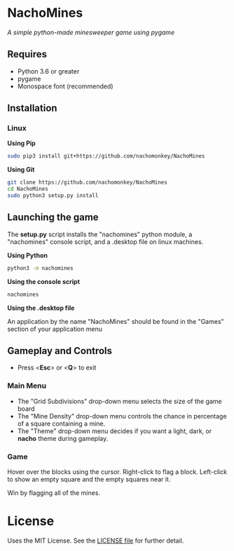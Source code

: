 # NachoMines
*A simple python-made minesweeper game using pygame*
## Requires
* Python 3.6 or greater
* pygame
* Monospace font (recommended)

## Installation
### Linux

**Using Pip**

```bash
sudo pip3 install git+https://github.com/nachomonkey/NachoMines
```

**Using Git**

```bash
git clone https://github.com/nachomonkey/NachoMines
cd NachoMines
sudo python3 setup.py install
```

## Launching the game

The **setup.py** script installs the "nachomines" python module, a "nachomines" console script, and a .desktop file on linux machines.

**Using Python**

```bash
python3 -m nachomines
```
**Using the console script**

```bash
nachomines
```

**Using the .desktop file**

An application by the name "NachoMines" should be found in the "Games" section of your application menu

## Gameplay and Controls
* Press <**Esc**> or <**Q**> to exit
### Main Menu

* The "Grid Subdivisions" drop-down menu selects the size of the game board
* The "Mine Density" drop-down menu controls the chance in percentage of a square containing a mine.
* The "Theme" drop-down menu decides if you want a light, dark, or **nacho** theme during gameplay.

### Game
Hover over the blocks using the cursor. Right-click to flag a block.
Left-click to show an empty square and the empty squares near it.

Win by flagging all of the mines.

# License
Uses the MIT License. See the [LICENSE file](https://github.com/nachomonkey/NachoMines/blob/master/LICENSE) for further detail.
